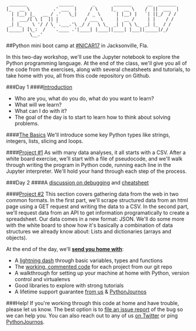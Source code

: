 ```
 _______            ______       _       _______      __  _______  
|_   __ \         .' ___  |     / \     |_   __ \    /  ||  ___  | 
  | |__) |_   __ / .'   \_|    / _ \      | |__) |   `| ||_/  / /  
  |  ___/[ \ [  ]| |          / ___ \     |  __ /     | |    / /   
 _| |_    \ '/ / \ `.___.'\ _/ /   \ \_  _| |  \ \_  _| |_  / /    
|_____| [\_:  /   `.____ .'|____| |____||____| |___||_____|/_/     
         \__.'                                                     
```
##Python mini boot camp at [#NICAR17](https://ire.org/events-and-training/event/2702/) in Jacksonville, Fla.

In this two-day workshop, we'll use the Jupyter notebook to explore the Python programming language. At the end of the class, we'll give you all of the code from the exercises, along with several cheatsheets and tutorials, to take home with you, all from this code repository on Github.

###Day 1
####[Introduction](https://ireapps.github.io/pycar/pycar_intro.html)

* Who are you, what do you do, what do you want to learn?
* What will we learn?
* What can I do with it?
* The goal of the day is to start to learn how to think about solving problems.

####[The Basics](https://github.com/ireapps/pycar/tree/master/basics)
We'll introduce some key Python types like strings, integers, lists, slicing and loops.

####[Project #1](https://github.com/ireapps/pycar/tree/master/project1)
As with many data analyses, it all starts with a CSV. After a white board exercise, we'll start with a file of pseudocode, and we'll walk through writing the program in Python code, running each line in the Jupyter interpreter. We'll hold your hand through each step of the process.

###Day 2
####A [discussion on debugging](https://docs.google.com/presentation/d/1cfDW3X8ipYPGipoQjsTVyga39AdEBZE2Yrp8VmsbaJk/edit?usp=sharing) and [cheatsheet](https://github.com/ireapps/pycar/tree/master/debug/DebugginginPython.pdf)

####[Project #2](https://github.com/ireapps/pycar/tree/master/project3)
This section covers gathering data from the web in two common formats. 
In the first part, we'll scrape structured data from an html page using a GET request and writing the data to a CSV. In the second part, we'll request data from an API to get information programatically to create a spreadsheet. Our data comes in a new format: JSON. We'll do some more with the white board to show how it's basically a combination of data structures we already know about: Lists and dictionaries (arrays and objects).

At the end of the day, we'll __[send you home with](takehome/README.md)__:

* A [lightning dash](https://www.wakari.io/sharing/bundle/tommeagher/PyCAR_basics) through basic variables, types and functions
* The [working, commented code](https://github.com/ireapps/pycar/tree/master/completed) for each project from our git repo
* A walkthrough for setting up your machine at home with Python, version control and virtualenvs
* Good libraries to explore with strong tutorials
* A lifetime support guarantee [from us](CONTRIBUTORS.md) & [PythonJournos](https://groups.google.com/forum/#!forum/PythonJournos)

###Help!
If you're working through this code at home and have trouble, please let us know.
The best option is to [file an issue report](https://github.com/ireapps/pycar/issues?q=is%3Aopen+is%3Aissue) of the bug so we can help you.
You can also reach out to any of us [on Twitter](https://github.com/ireapps/pycar/blob/master/CONTRIBUTORS.md) or ping [PythonJournos](https://groups.google.com/forum/#!forum/PythonJournos).